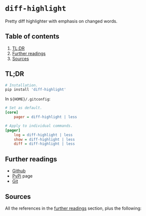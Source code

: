 # `diff-highlight`

Pretty diff highlighter with emphasis on changed words.

## Table of contents <!-- omit in toc -->

1. [TL;DR](#tldr)
1. [Further readings](#further-readings)
1. [Sources](#sources)

## TL;DR

```sh
# Installation.
pip install 'diff-highlight'
```

In `${HOME}/.gitconfig`:

```ini
# Set as default.
[core]
    pager = diff-highlight | less

# Apply to individual commands.
[pager]
    log = diff-highlight | less
    show = diff-highlight | less
    diff = diff-highlight | less
```

## Further readings

- [Github]
- [PyPi] page
- [Git]

## Sources

All the references in the [further readings] section, plus the following:

<!-- project's references -->
[github]: https://github.com/tk0miya/diff-highlight
[pypi]: https://pypi.org/project/diff-highlight/

<!-- in-article references -->
[further readings]: #further-readings

<!-- internal references -->
[git]: git.md

<!-- external references -->
